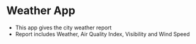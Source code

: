 # Weather App 

- This app gives the city weather report
- Report includes Weather, Air Quality Index, Visibility and Wind Speed